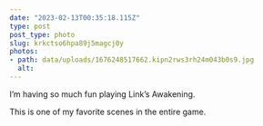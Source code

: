 ```yaml
---
date: "2023-02-13T00:35:18.115Z"
type: post 
post_type: photo
slug: krkctso6hpa89j5magcj0y
photos: 
- path: data/uploads/1676248517662.kipn2rws3rh24m043b0s9.jpg
  alt: 
---
```

I’m having so much fun playing Link’s Awakening. 

This is one of my favorite scenes in the entire game. 